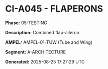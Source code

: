 # CI-A045 - FLAPERONS

**Phase:** 05-TESTING

**Description:** Combined flap-aileron

**AMPEL:** AMPEL-01-TUW (Tube and Wing)

**Segment:** A-ARCHITECTURE

**Generated:** 2025-08-25 17:27:29 UTC
